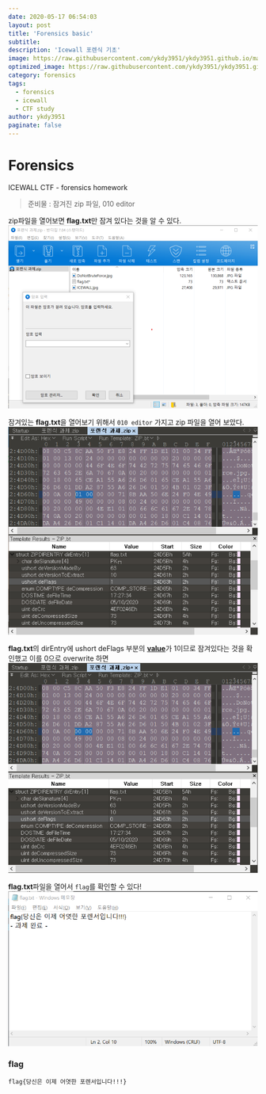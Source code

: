 ```yaml
---
date: 2020-05-17 06:54:03
layout: post
title: 'Forensics basic'
subtitle:
description: 'Icewall 포렌식 기초'
image: https://raw.githubusercontent.com/ykdy3951/ykdy3951.github.io/master/_src/forensics/1/image.jpg
optimized_image: https://raw.githubusercontent.com/ykdy3951/ykdy3951.github.io/master/_src/forensics/1/image.jpg
category: forensics
tags:
  - forensics
  - icewall
  - CTF study
author: ykdy3951
paginate: false
---
```


# Forensics

ICEWALL CTF - forensics homework

> 준비물 : 잠겨진 zip 파일, 010 editor

zip파일을 열어보면 <strong>flag.txt</strong>만 잠겨 있다는 것을 알 수 있다.
![placeholder](https://github.com/ykdy3951/ykdy3951.github.io/blob/master/_src/forensics/1/1.png?raw=true '포렌식 과제.zip')

잠겨있는 <strong>flag.txt</strong>을 열어보기 위해서 `010 editor` 가지고 zip 파일을 열어 보았다.
![placeholder](https://github.com/ykdy3951/ykdy3951.github.io/blob/master/_src/forensics/1/2.png?raw=true 'before overwrite with 010 editor')

<strong>flag.txt</strong>의 dirEntry에 ushort deFlags 부분의 <strong><ins>value</ins></strong>가 1이므로 잠겨있다는 것을 확인했고 이를 0으로 overwrite 하면
![placeholder](https://github.com/ykdy3951/ykdy3951.github.io/blob/master/_src/forensics/1/3.png?raw=true 'after overwrite with 010 editor')

<strong>flag.txt</strong>파일을 열어서 `flag`를 확인할 수 있다!
![placeholder](https://github.com/ykdy3951/ykdy3951.github.io/blob/master/_src/forensics/1/4.png?raw=true 'flag.txt')

### flag

`flag{당신은 이제 어엿한 포렌서입니다!!!}`
